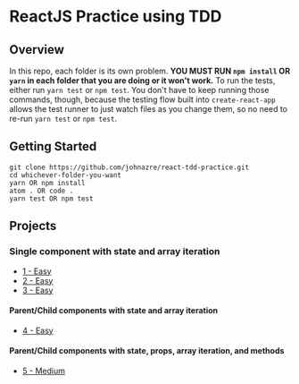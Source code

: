 # ReactJS Practice using TDD

## Overview
In this repo, each folder is its own problem. **YOU MUST RUN `npm install` OR `yarn` in each folder that you are doing or it won't work.** To run the tests, either run `yarn test` or `npm test`. You don't have to keep running those commands, though, because the testing flow built into `create-react-app` allows the test runner to just watch files as you change them, so no need to re-run `yarn test` or `npm test`.

## Getting Started
```
git clone https://github.com/johnazre/react-tdd-practice.git
cd whichever-folder-you-want
yarn OR npm install
atom . OR code .
yarn test OR npm test
```

## Projects
### Single component with state and array iteration
- [1 - Easy](/react-tdd-easy-1)
- [2 - Easy](/react-tdd-easy-2)
- [3 - Easy](/react-tdd-easy-3)

#### Parent/Child components with state and array iteration
- [4 - Easy](/react-tdd-easy-4)

#### Parent/Child components with state, props, array iteration, and methods
- [5 - Medium](/react-tdd-medium-1)
